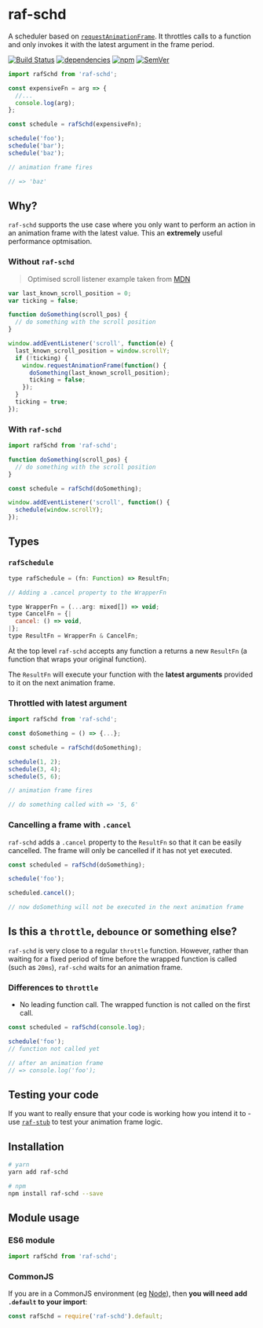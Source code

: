 # raf-schd

A scheduler based on [`requestAnimationFrame`](https://developer.mozilla.org/en-US/docs/Web/API/window/requestAnimationFrame). It throttles calls to a function and only invokes it with the latest argument in the frame period.

[![Build Status](https://travis-ci.org/alexreardon/raf-schd.svg?branch=master)](https://travis-ci.org/alexreardon/raf-schd) [![dependencies](https://david-dm.org/alexreardon/raf-schd.svg)](https://david-dm.org/alexreardon/raf-schd) [![npm](https://img.shields.io/npm/v/raf-schd.svg)](https://www.npmjs.com/package/raf-schd) [![SemVer](https://img.shields.io/badge/SemVer-2.0.0-brightgreen.svg)](http://semver.org/spec/v2.0.0.html)

```js
import rafSchd from 'raf-schd';

const expensiveFn = arg => {
  //...
  console.log(arg);
};

const schedule = rafSchd(expensiveFn);

schedule('foo');
schedule('bar');
schedule('baz');

// animation frame fires

// => 'baz'
```

## Why?

`raf-schd` supports the use case where you only want to perform an action in an animation frame with the latest value. This an **extremely** useful performance optmisation.

### Without `raf-schd`

> Optimised scroll listener example taken from [MDN](https://developer.mozilla.org/en-US/docs/Web/Events/scroll)

```js
var last_known_scroll_position = 0;
var ticking = false;

function doSomething(scroll_pos) {
  // do something with the scroll position
}

window.addEventListener('scroll', function(e) {
  last_known_scroll_position = window.scrollY;
  if (!ticking) {
    window.requestAnimationFrame(function() {
      doSomething(last_known_scroll_position);
      ticking = false;
    });
  }
  ticking = true;
});
```

### With `raf-schd`

```js
import rafSchd from 'raf-schd';

function doSomething(scroll_pos) {
  // do something with the scroll position
}

const schedule = rafSchd(doSomething);

window.addEventListener('scroll', function() {
  schedule(window.scrollY);
});
```

## Types

### `rafSchedule`

```js
type rafSchedule = (fn: Function) => ResultFn;

// Adding a .cancel property to the WrapperFn

type WrapperFn = (...arg: mixed[]) => void;
type CancelFn = {|
  cancel: () => void,
|};
type ResultFn = WrapperFn & CancelFn;
```

At the top level `raf-schd` accepts any function a returns a new `ResultFn` (a function that wraps your original function).

The `ResultFn` will execute your function with the **latest arguments** provided to it on the next animation frame.

### Throttled with latest argument

```js
import rafSchd from 'raf-schd';

const doSomething = () => {...};

const schedule = rafSchd(doSomething);

schedule(1, 2);
schedule(3, 4);
schedule(5, 6);

// animation frame fires

// do something called with => '5, 6'
```

### Cancelling a frame with `.cancel`

`raf-schd` adds a `.cancel` property to the `ResultFn` so that it can be easily cancelled. The frame will only be cancelled if it has not yet executed.

```js
const scheduled = rafSchd(doSomething);

schedule('foo');

scheduled.cancel();

// now doSomething will not be executed in the next animation frame
```

## Is this a `throttle`, `debounce` or something else?

`raf-schd` is very close to a regular `throttle` function. However, rather than waiting for a fixed period of time before the wrapped function is called (such as `20ms`), `raf-schd` waits for an animation frame.

### Differences to `throttle`

- No leading function call. The wrapped function is not called on the first call.

```js
const scheduled = rafSchd(console.log);

schedule('foo');
// function not called yet

// after an animation frame
// => console.log('foo');
```

## Testing your code

If you want to really ensure that your code is working how you intend it to - use [`raf-stub`](https://github.com/alexreardon/raf-stub) to test your animation frame logic.

## Installation

```bash
# yarn
yarn add raf-schd

# npm
npm install raf-schd --save
```

## Module usage

### ES6 module

```js
import rafSchd from 'raf-schd';
```

### CommonJS

If you are in a CommonJS environment (eg [Node](https://nodejs.org)), then **you will need add `.default` to your import**:

```js
const rafSchd = require('raf-schd').default;
```
